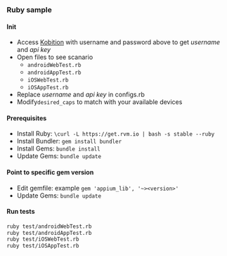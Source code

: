 ### Ruby sample

#### Init
* Access [Kobition](https://portal.kobiton.com) with username and password above to get *username* and *api key*
* Open files to see scanario
  - `androidWebTest.rb`
  - `androidAppTest.rb`
  - `iOSWebTest.rb`
  - `iOSAppTest.rb`
* Replace *username* and *api key* in configs.rb
* Modify`desired_caps` to match with your available devices

#### Prerequisites
* Install Ruby:  `\curl -L https://get.rvm.io | bash -s stable --ruby`
* Install Bundler:  `gem install bundler`
* Install Gems:  `bundle install`
* Update Gems: `bundle update`

#### Point to specific gem version
* Edit gemfile: example `gem 'appium_lib', '~><version>'`
* Update Gems: `bundle update`

#### Run tests
```bash
ruby test/androidWebTest.rb
ruby test/androidAppTest.rb
ruby test/iOSWebTest.rb
ruby test/iOSAppTest.rb
```

